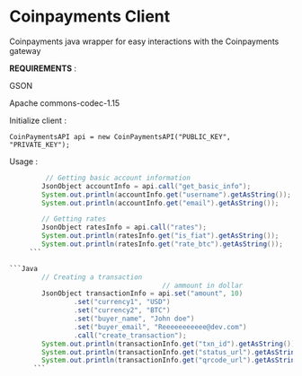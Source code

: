 # Coinpayments Client
Coinpayments java wrapper for easy interactions with the Coinpayments gateway 



**REQUIREMENTS** :

GSON 

Apache commons-codec-1.15

Initialize client : 
```
CoinPaymentsAPI api = new CoinPaymentsAPI("PUBLIC_KEY", "PRIVATE_KEY");
```

Usage : 

```Java
         // Getting basic account information
        JsonObject accountInfo = api.call("get_basic_info");
        System.out.println(accountInfo.get("username").getAsString());
        System.out.println(accountInfo.get("email").getAsString());
```
```Java
        // Getting rates
        JsonObject ratesInfo = api.call("rates");
        System.out.println(ratesInfo.get("is_fiat").getAsString());
        System.out.println(ratesInfo.get("rate_btc").getAsString());
     ```

```Java
        // Creating a transaction
                                      // ammount in dollar
        JsonObject transactionInfo = api.set("amount", 10)
                .set("currency1", "USD")
                .set("currency2", "BTC")
                .set("buyer_name", "John doe")
                .set("buyer_email", "Reeeeeeeeeee@dev.com")
                .call("create_transaction");
        System.out.println(transactionInfo.get("txn_id").getAsString());
        System.out.println(transactionInfo.get("status_url").getAsString());
        System.out.println(transactionInfo.get("qrcode_url").getAsString());
      ```
